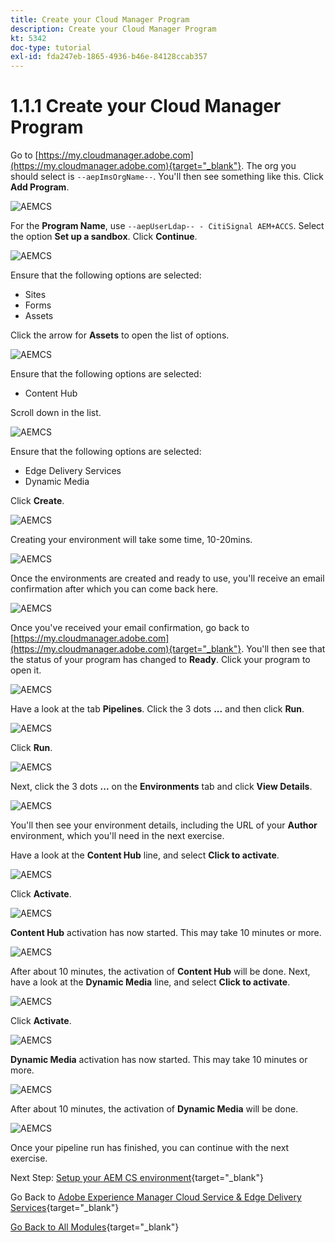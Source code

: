 ```yaml
---
title: Create your Cloud Manager Program
description: Create your Cloud Manager Program
kt: 5342
doc-type: tutorial
exl-id: fda247eb-1865-4936-b46e-84128ccab357
---
```

# 1.1.1 Create your Cloud Manager Program

Go to [https://my.cloudmanager.adobe.com](https://my.cloudmanager.adobe.com){target="_blank"}. The org you should select is `--aepImsOrgName--`. You'll then see something like this. Click **Add Program**.

![AEMCS](./images/aemcs1.png)

For the **Program Name**, use `--aepUserLdap-- - CitiSignal AEM+ACCS`. Select the option **Set up a sandbox**. Click **Continue**.

![AEMCS](./images/aemcs2.png)

Ensure that the following options are selected:

- Sites
- Forms
- Assets 

Click the arrow for **Assets** to open the list of options.

![AEMCS](./images/aemcs3.png)

Ensure that the following options are selected:

- Content Hub

Scroll down in the list.

![AEMCS](./images/aemcs3a.png)

Ensure that the following options are selected:

- Edge Delivery Services 
- Dynamic Media

Click **Create**.

![AEMCS](./images/aemcs3b.png)

Creating your environment will take some time, 10-20mins.

![AEMCS](./images/aemcs4.png)

Once the environments are created and ready to use, you'll receive an email confirmation after which you can come back here.

![AEMCS](./images/aemcs5.png)

Once you've received your email confirmation, go back to [https://my.cloudmanager.adobe.com](https://my.cloudmanager.adobe.com){target="_blank"}. You'll then see that the status of your program has changed to **Ready**. Click your program to open it.

![AEMCS](./images/aemcs6.png)

Have a look at the tab **Pipelines**. Click the 3 dots **...** and then click **Run**. 

![AEMCS](./images/aemcs7.png)

Click **Run**.

![AEMCS](./images/aemcs8.png)

Next, click the 3 dots **...** on the **Environments** tab and click **View Details**.

![AEMCS](./images/aemcs9.png)

You'll then see your environment details, including the URL of your **Author** environment, which you'll need in the next exercise.

Have a look at the **Content Hub** line, and select **Click to activate**.

![AEMCS](./images/aemcs10.png)

Click **Activate**.

![AEMCS](./images/aemcsact1.png)

**Content Hub** activation has now started. This may take 10 minutes or more.

![AEMCS](./images/aemcsact2.png)

After about 10 minutes, the activation of **Content Hub** will be done. 
Next, have a look at the **Dynamic Media** line, and select **Click to activate**.

![AEMCS](./images/aemcsact3.png)

Click **Activate**.

![AEMCS](./images/aemcsact4.png)

**Dynamic Media** activation has now started. This may take 10 minutes or more.

![AEMCS](./images/aemcsact5.png)

After about 10 minutes, the activation of **Dynamic Media** will be done. 

![AEMCS](./images/aemcsact6.png)

Once your pipeline run has finished, you can continue with the next exercise.

Next Step: [Setup your AEM CS environment](./ex2.md){target="_blank"}

Go Back to [Adobe Experience Manager Cloud Service & Edge Delivery Services](./aemcs.md){target="_blank"}

[Go Back to All Modules](./../../../overview.md){target="_blank"}
